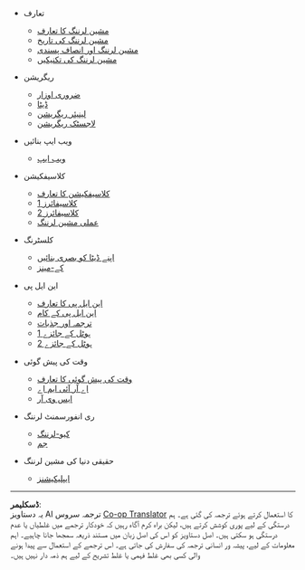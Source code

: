 <!--
CO_OP_TRANSLATOR_METADATA:
{
  "original_hash": "68dd06c685f6ce840e0acfa313352e7c",
  "translation_date": "2025-08-29T13:28:33+00:00",
  "source_file": "docs/_sidebar.md",
  "language_code": "ur"
}
-->
- تعارف
  - [مشین لرننگ کا تعارف](../1-Introduction/1-intro-to-ML/README.md)
  - [مشین لرننگ کی تاریخ](../1-Introduction/2-history-of-ML/README.md)
  - [مشین لرننگ اور انصاف پسندی](../1-Introduction/3-fairness/README.md)
  - [مشین لرننگ کی تکنیکیں](../1-Introduction/4-techniques-of-ML/README.md)

- ریگریشن
  - [ضروری اوزار](../2-Regression/1-Tools/README.md)
  - [ڈیٹا](../2-Regression/2-Data/README.md)
  - [لینیئر ریگریشن](../2-Regression/3-Linear/README.md)
  - [لاجسٹک ریگریشن](../2-Regression/4-Logistic/README.md)

- ویب ایپ بنائیں
  - [ویب ایپ](../3-Web-App/1-Web-App/README.md)

- کلاسیفکیشن
  - [کلاسیفکیشن کا تعارف](../4-Classification/1-Introduction/README.md)
  - [کلاسیفائرز 1](../4-Classification/2-Classifiers-1/README.md)
  - [کلاسیفائرز 2](../4-Classification/3-Classifiers-2/README.md)
  - [عملی مشین لرننگ](../4-Classification/4-Applied/README.md)

- کلسٹرنگ
  - [اپنے ڈیٹا کو بصری بنائیں](../5-Clustering/1-Visualize/README.md)
  - [کے-مینز](../5-Clustering/2-K-Means/README.md)

- این ایل پی
  - [این ایل پی کا تعارف](../6-NLP/1-Introduction-to-NLP/README.md)
  - [این ایل پی کے کام](../6-NLP/2-Tasks/README.md)
  - [ترجمہ اور جذبات](../6-NLP/3-Translation-Sentiment/README.md)
  - [ہوٹل کے جائزے 1](../6-NLP/4-Hotel-Reviews-1/README.md)
  - [ہوٹل کے جائزے 2](../6-NLP/5-Hotel-Reviews-2/README.md)

- وقت کی پیش گوئی
  - [وقت کی پیش گوئی کا تعارف](../7-TimeSeries/1-Introduction/README.md)
  - [اے آر آئی ایم اے](../7-TimeSeries/2-ARIMA/README.md)
  - [ایس وی آر](../7-TimeSeries/3-SVR/README.md)

- ری انفورسمنٹ لرننگ
  - [کیو-لرننگ](../8-Reinforcement/1-QLearning/README.md)
  - [جم](../8-Reinforcement/2-Gym/README.md)

- حقیقی دنیا کی مشین لرننگ
  - [ایپلیکیشنز](../9-Real-World/1-Applications/README.md)

---

**ڈسکلیمر**:  
یہ دستاویز AI ترجمہ سروس [Co-op Translator](https://github.com/Azure/co-op-translator) کا استعمال کرتے ہوئے ترجمہ کی گئی ہے۔ ہم درستگی کے لیے پوری کوشش کرتے ہیں، لیکن براہ کرم آگاہ رہیں کہ خودکار ترجمے میں غلطیاں یا عدم درستگی ہو سکتی ہیں۔ اصل دستاویز کو اس کی اصل زبان میں مستند ذریعہ سمجھا جانا چاہیے۔ اہم معلومات کے لیے، پیشہ ور انسانی ترجمہ کی سفارش کی جاتی ہے۔ اس ترجمے کے استعمال سے پیدا ہونے والی کسی بھی غلط فہمی یا غلط تشریح کے لیے ہم ذمہ دار نہیں ہیں۔
